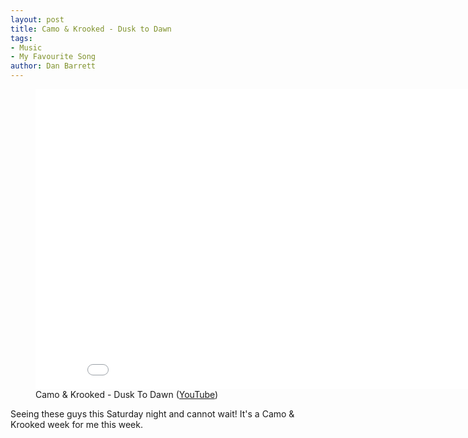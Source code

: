 ```yaml
---
layout: post
title: Camo & Krooked - Dusk to Dawn
tags:
- Music
- My Favourite Song
author: Dan Barrett
---
```


<figure class="text-align-center" itemscope itemtype="http://schema.org/MusicVideoObject"><div class="video"><iframe width="853" height="480" src="//www.youtube.com/embed/y9J-6CEjXYs" frameborder="0" allowfullscreen></iframe></div><meta itemprop="requiresSubscription" content="false" /><meta itemprop="height" content="480" /><meta itemprop="width" content="853" /><meta itemprop="duration" content="PT4M4S" /><meta itemprop="embedUrl" content="//www.youtube.com/embed/y9J-6CEjXYs" /><figcaption><span itemprop="author">Camo & Krooked</span> - <span itemprop="name">Dusk To Dawn</span> (<a href="http://youtu.be/y9J-6CEjXYs" itemprop="url">YouTube</a>)</figcaption></figure>

Seeing these guys this Saturday night and cannot wait!  It's a Camo & Krooked week for me this week.